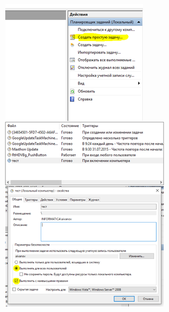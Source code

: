![](https://github.com/IAlexandr/autostarter/blob/master/images/img1.png)
![](https://github.com/IAlexandr/autostarter/blob/master/images/img2.png)
![](https://github.com/IAlexandr/autostarter/blob/master/images/img3.png)